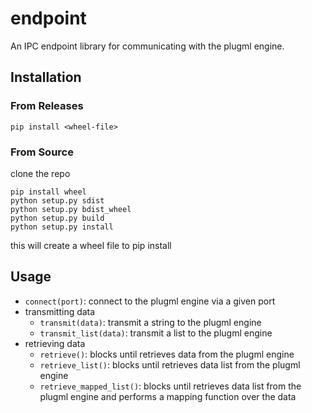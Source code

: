 # endpoint

An IPC endpoint library for communicating with the plugml engine.

## Installation
### From Releases
`pip install <wheel-file>`
### From Source
clone the repo
```
pip install wheel
python setup.py sdist
python setup.py bdist_wheel
python setup.py build
python setup.py install
```
this will create a wheel file to pip install

## Usage
- `connect(port)`: connect to the plugml engine via a given port
- transmitting data
  - `transmit(data)`: transmit a string to the plugml engine
  - `transmit_list(data)`: transmit a list to the plugml engine
- retrieving data
  - `retrieve()`: blocks until retrieves data from the plugml engine
  - `retrieve_list()`: blocks until retrieves data list from the plugml engine
  - `retrieve_mapped_list()`: blocks until retrieves data list from the plugml engine and performs a mapping function over the data
